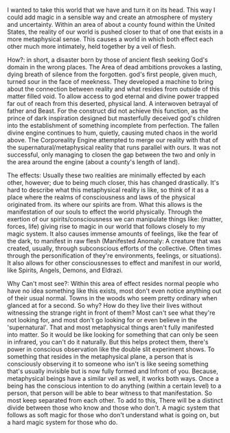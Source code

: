 
I wanted to take this world that we have and turn it on its head. This way I could add magic in a sensible way and create an atmosphere of mystery and uncertainty. Within an area of about a county found within the United States, the reality of our world is pushed closer to that of one that exists in a more metaphysical sense. This causes a world in which both effect each other much more intimately, held together by a veil of flesh. 
	
How?:
	in short, a disaster born by those of ancient flesh seeking God's domain in the wrong places. The Area of dead ambitions provokes a lasting, dying breath of silence from the forgotten. god's first people, given much, turned sour in the face of meekness. They developed a machine to bring about the connection between reality and what resides from outside of this matter filled void. To allow access to god eternal and divine power trapped far out of reach from this deserted, physical land. A interwoven betrayal of father and Beast. For the construct did not achieve this function, as the prince of dark inspiration designed but masterfully deceived god's children into the establishment of something incomplete from perfection. The fallen divine engine continues to hum, quietly, causing muted chaos in the world above. 
	The Corporeality Engine attempted to merge our reality with that of the supernatural/metaphysical reality that runs parallel with ours. It was not successful, only managing to closen the gap between the two and only in the area around the engine (about a county's length of land).

The effects: 
	 Usually these two realities are minimally effected by each other, however; due to being much closer, this has changed drastically. It's hard to describe what this metaphysical reality is like, so think of it as a place where the realms of consciousness and laws of the physical originated from. its where our spirits are from. What this allows is the manifestation of our souls to effect the world physically. Through the exertion of our spirits/consciousness we can manipulate things like: (matter, forces, life) giving rise to magic in our world that follows closely to my magic system. It also causes immense amounts of feelings, like the fear of the dark, to manifest in raw flesh (Manifested Anomaly: A creature that was created, usually, through subconscious efforts of the collective. Often times through the personification of they're environments, feelings, or situations). It also allows for other consciousnesses to effect and manifest in our world, like Spirits, Angels, Demons, and Eldrazi. 

Why Can't most see?:
	Within this area of effect resides normal people who have no idea something like this exists, most don't even notice anything out of their usual normal. Towns in the woods who seem pretty ordinary when glanced at for a second. So why? How do they live their lives without witnessing the strange right in front of them? Most can't see what they're not looking for, and most don't go looking for or even believe in the 'supernatural'.  That and most metaphysical things aren't fully manifested into matter. So it would be like looking for something that can only be seen in infrared, you can't do it naturally. But this helps protect them, there's power in conscious observation like the double slit experiment shows. To something that resides in the metaphysical plane, a person that is consciously observing it to someone who isn't is like seeing something that's usually invisible but is now fully formed and Infront of you. Because, metaphysical beings have a similar veil as well, it works both ways. Once a being has the conscious intention to do anything (within a certain level) to a person, that person will be able to bear witness to that manifestation. So most keep separated from each other. To add to this, There will be a distinct divide between those who know and those who don't. A magic system that follows as soft magic for those who don't understand what is going on, but a hard magic system for those who do.     
	
